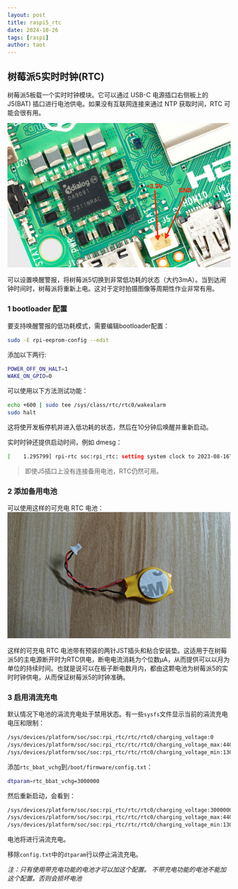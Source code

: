 ```yaml
---
layout: post
title: raspi5_rtc
date: 2024-10-26
tags: [raspi]
author: taot
---
```


## 树莓派5实时时钟(RTC)

树莓派5板载一个实时时钟模块。它可以通过 USB-C 电源插口右侧板上的 J5(BAT) 插口进行电池供电。如果没有互联网连接来通过 NTP 获取时间，RTC 可能会很有用。

![alt text](../blog_images/github_drawing_board_for_gitpages_blog/image-121.png)

可以设置唤醒警报，将树莓派5切换到非常低功耗的状态（大约3mA）。当到达闹钟时间时，树莓派将重新上电。这对于定时拍摄图像等周期性作业非常有用。

### 1 bootloader 配置

要支持唤醒警报的低功耗模式，需要编辑bootloader配置：
```bash
sudo -E rpi-eeprom-config --edit
```

添加以下两行:
```bash
POWER_OFF_ON_HALT=1
WAKE_ON_GPIO=0
```

可以使用以下方法测试功能：
```bash
echo +600 | sudo tee /sys/class/rtc/rtc0/wakealarm
sudo halt
```

这将使开发板停机并进入低功耗的状态，然后在10分钟后唤醒并重新启动。

实时时钟还提供启动时间，例如 dmesg：
```bash
[    1.295799] rpi-rtc soc:rpi_rtc: setting system clock to 2023-08-16T15:58:50 UTC (1692201530)
```
> 即使J5插口上没有连接备用电池，RTC仍然可用。


### 2 添加备用电池

可以使用这样的可充电 RTC 电池：
![alt text](../blog_images/github_drawing_board_for_gitpages_blog/微信图片_20241027015345-1.jpg)

这样的可充电 RTC 电池带有预装的两针JST插头和粘合安装垫。这适用于在树莓派5的主电源断开时为RTC供电，断电电流消耗为个位数µA，从而提供可以以月为单位的持续时间。也就是说可以在板子断电数月内，都由这颗电池为树莓派5的实时时钟供电，从而保证树莓派5的时钟准确。


### 3 启用涓流充电

默认情况下电池的涓流充电处于禁用状态。有一些`sysfs`文件显示当前的涓流充电电压和限制：
```bash
/sys/devices/platform/soc/soc:rpi_rtc/rtc/rtc0/charging_voltage:0
/sys/devices/platform/soc/soc:rpi_rtc/rtc/rtc0/charging_voltage_max:4400000
/sys/devices/platform/soc/soc:rpi_rtc/rtc/rtc0/charging_voltage_min:1300000
```

添加`rtc_bbat_vchg`到`/boot/firmware/config.txt`：
```bash
dtparam=rtc_bbat_vchg=3000000
```
然后重新启动，会看到：
```bash
/sys/devices/platform/soc/soc:rpi_rtc/rtc/rtc0/charging_voltage:3000000
/sys/devices/platform/soc/soc:rpi_rtc/rtc/rtc0/charging_voltage_max:4400000
/sys/devices/platform/soc/soc:rpi_rtc/rtc/rtc0/charging_voltage_min:1300000
```
电池将进行涓流充电。

移除`config.txt`中的`dtparam`行以停止涓流充电。

*注：只有使用带充电功能的电池才可以加这个配置。 不带充电功能的电池不能加这个配置。否则会损坏电池*
